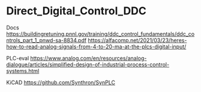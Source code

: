 # Direct_Digital_Control_DDC
Docs
https://buildingretuning.pnnl.gov/training/ddc_control_fundamentals/ddc_controls_part_1_pnwd-sa-8834.pdf
https://alfacomp.net/2021/03/23/heres-how-to-read-analog-signals-from-4-to-20-ma-at-the-plcs-digital-input/

PLC-eval
https://www.analog.com/en/resources/analog-dialogue/articles/simplified-design-of-industrial-process-control-systems.html

KiCAD
https://github.com/Synthron/SynPLC
